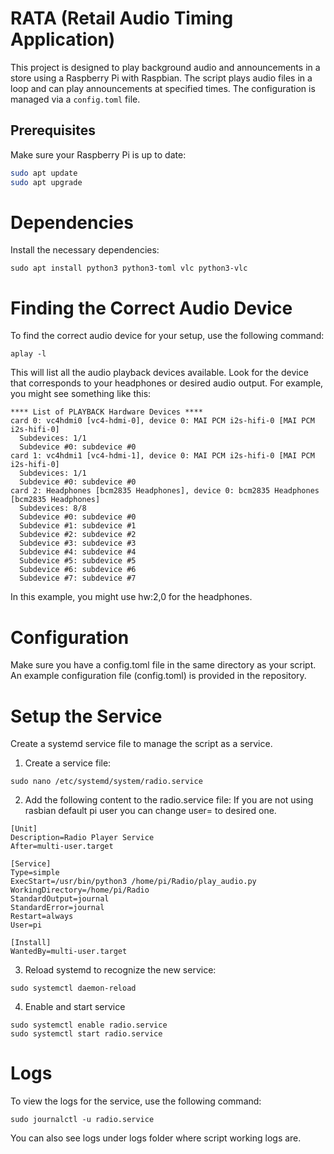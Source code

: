 # RATA (Retail Audio Timing Application) 

This project is designed to play background audio and announcements in a store using a Raspberry Pi with Raspbian. The script plays audio files in a loop and can play announcements at specified times. The configuration is managed via a `config.toml` file.

## Prerequisites

Make sure your Raspberry Pi is up to date:

```sh
sudo apt update
sudo apt upgrade
```
# Dependencies
Install the necessary dependencies:

```
sudo apt install python3 python3-toml vlc python3-vlc
```

# Finding the Correct Audio Device

To find the correct audio device for your setup, use the following command:
```
aplay -l
```

This will list all the audio playback devices available. Look for the device that corresponds to your headphones or desired audio output. For example, you might see something like this:

```
**** List of PLAYBACK Hardware Devices ****
card 0: vc4hdmi0 [vc4-hdmi-0], device 0: MAI PCM i2s-hifi-0 [MAI PCM i2s-hifi-0]
  Subdevices: 1/1
  Subdevice #0: subdevice #0
card 1: vc4hdmi1 [vc4-hdmi-1], device 0: MAI PCM i2s-hifi-0 [MAI PCM i2s-hifi-0]
  Subdevices: 1/1
  Subdevice #0: subdevice #0
card 2: Headphones [bcm2835 Headphones], device 0: bcm2835 Headphones [bcm2835 Headphones]
  Subdevices: 8/8
  Subdevice #0: subdevice #0
  Subdevice #1: subdevice #1
  Subdevice #2: subdevice #2
  Subdevice #3: subdevice #3
  Subdevice #4: subdevice #4
  Subdevice #5: subdevice #5
  Subdevice #6: subdevice #6
  Subdevice #7: subdevice #7
```
In this example, you might use hw:2,0 for the headphones.

# Configuration

Make sure you have a config.toml file in the same directory as your script. An example configuration file (config.toml) is provided in the repository.

# Setup the Service

Create a systemd service file to manage the script as a service.

1. Create a service file:
```
sudo nano /etc/systemd/system/radio.service
```
2. Add the following content to the radio.service file:
If you are not using rasbian default pi user you can change user= to desired one.
```
[Unit]
Description=Radio Player Service
After=multi-user.target

[Service]
Type=simple
ExecStart=/usr/bin/python3 /home/pi/Radio/play_audio.py
WorkingDirectory=/home/pi/Radio
StandardOutput=journal
StandardError=journal
Restart=always
User=pi

[Install]
WantedBy=multi-user.target
```
3. Reload systemd to recognize the new service:
```
sudo systemctl daemon-reload
```
4. Enable and start service
```
sudo systemctl enable radio.service
sudo systemctl start radio.service
```
# Logs
To view the logs for the service, use the following command:
```
sudo journalctl -u radio.service
```
You can also see logs under logs folder where script working logs are.
